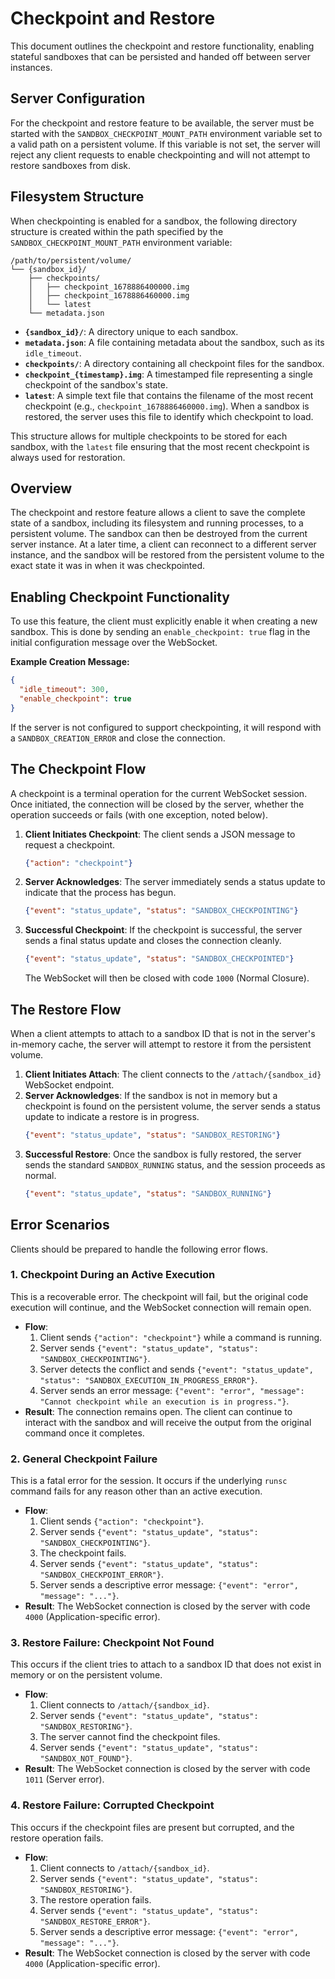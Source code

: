 # Checkpoint and Restore

This document outlines the checkpoint and restore functionality, enabling stateful sandboxes that can be persisted and handed off between server instances.

## Server Configuration

For the checkpoint and restore feature to be available, the server must be started with the `SANDBOX_CHECKPOINT_MOUNT_PATH` environment variable set to a valid path on a persistent volume. If this variable is not set, the server will reject any client requests to enable checkpointing and will not attempt to restore sandboxes from disk.

## Filesystem Structure

When checkpointing is enabled for a sandbox, the following directory structure is created within the path specified by the `SANDBOX_CHECKPOINT_MOUNT_PATH` environment variable:

```
/path/to/persistent/volume/
└── {sandbox_id}/
    ├── checkpoints/
    │   ├── checkpoint_1678886400000.img
    │   ├── checkpoint_1678886460000.img
    │   └── latest
    └── metadata.json
```

-   **`{sandbox_id}/`**: A directory unique to each sandbox.
-   **`metadata.json`**: A file containing metadata about the sandbox, such as its `idle_timeout`.
-   **`checkpoints/`**: A directory containing all checkpoint files for the sandbox.
-   **`checkpoint_{timestamp}.img`**: A timestamped file representing a single checkpoint of the sandbox's state.
-   **`latest`**: A simple text file that contains the filename of the most recent checkpoint (e.g., `checkpoint_1678886460000.img`). When a sandbox is restored, the server uses this file to identify which checkpoint to load.

This structure allows for multiple checkpoints to be stored for each sandbox, with the `latest` file ensuring that the most recent checkpoint is always used for restoration.

## Overview

The checkpoint and restore feature allows a client to save the complete state of a sandbox, including its filesystem and running processes, to a persistent volume. The sandbox can then be destroyed from the current server instance. At a later time, a client can reconnect to a different server instance, and the sandbox will be restored from the persistent volume to the exact state it was in when it was checkpointed.

## Enabling Checkpoint Functionality

To use this feature, the client must explicitly enable it when creating a new sandbox. This is done by sending an `enable_checkpoint: true` flag in the initial configuration message over the WebSocket.

**Example Creation Message:**
```json
{
  "idle_timeout": 300,
  "enable_checkpoint": true
}
```
If the server is not configured to support checkpointing, it will respond with a `SANDBOX_CREATION_ERROR` and close the connection.

## The Checkpoint Flow

A checkpoint is a terminal operation for the current WebSocket session. Once initiated, the connection will be closed by the server, whether the operation succeeds or fails (with one exception, noted below).

1.  **Client Initiates Checkpoint**: The client sends a JSON message to request a checkpoint.
    ```json
    {"action": "checkpoint"}
    ```
2.  **Server Acknowledges**: The server immediately sends a status update to indicate that the process has begun.
    ```json
    {"event": "status_update", "status": "SANDBOX_CHECKPOINTING"}
    ```
3.  **Successful Checkpoint**: If the checkpoint is successful, the server sends a final status update and closes the connection cleanly.
    ```json
    {"event": "status_update", "status": "SANDBOX_CHECKPOINTED"}
    ```
    The WebSocket will then be closed with code `1000` (Normal Closure).

## The Restore Flow

When a client attempts to attach to a sandbox ID that is not in the server's in-memory cache, the server will attempt to restore it from the persistent volume.

1.  **Client Initiates Attach**: The client connects to the `/attach/{sandbox_id}` WebSocket endpoint.
2.  **Server Acknowledges**: If the sandbox is not in memory but a checkpoint is found on the persistent volume, the server sends a status update to indicate a restore is in progress.
    ```json
    {"event": "status_update", "status": "SANDBOX_RESTORING"}
    ```
3.  **Successful Restore**: Once the sandbox is fully restored, the server sends the standard `SANDBOX_RUNNING` status, and the session proceeds as normal.
    ```json
    {"event": "status_update", "status": "SANDBOX_RUNNING"}
    ```

## Error Scenarios

Clients should be prepared to handle the following error flows.

### 1. Checkpoint During an Active Execution

This is a recoverable error. The checkpoint will fail, but the original code execution will continue, and the WebSocket connection will remain open.

- **Flow**:
    1. Client sends `{"action": "checkpoint"}` while a command is running.
    2. Server sends `{"event": "status_update", "status": "SANDBOX_CHECKPOINTING"}`.
    3. Server detects the conflict and sends `{"event": "status_update", "status": "SANDBOX_EXECUTION_IN_PROGRESS_ERROR"}`.
    4. Server sends an error message: `{"event": "error", "message": "Cannot checkpoint while an execution is in progress."}`.
- **Result**: The connection remains open. The client can continue to interact with the sandbox and will receive the output from the original command once it completes.

### 2. General Checkpoint Failure

This is a fatal error for the session. It occurs if the underlying `runsc` command fails for any reason other than an active execution.

- **Flow**:
    1. Client sends `{"action": "checkpoint"}`.
    2. Server sends `{"event": "status_update", "status": "SANDBOX_CHECKPOINTING"}`.
    3. The checkpoint fails.
    4. Server sends `{"event": "status_update", "status": "SANDBOX_CHECKPOINT_ERROR"}`.
    5. Server sends a descriptive error message: `{"event": "error", "message": "..."}`.
- **Result**: The WebSocket connection is closed by the server with code `4000` (Application-specific error).

### 3. Restore Failure: Checkpoint Not Found

This occurs if the client tries to attach to a sandbox ID that does not exist in memory or on the persistent volume.

- **Flow**:
    1. Client connects to `/attach/{sandbox_id}`.
    2. Server sends `{"event": "status_update", "status": "SANDBOX_RESTORING"}`.
    3. The server cannot find the checkpoint files.
    4. Server sends `{"event": "status_update", "status": "SANDBOX_NOT_FOUND"}`.
- **Result**: The WebSocket connection is closed by the server with code `1011` (Server error).

### 4. Restore Failure: Corrupted Checkpoint

This occurs if the checkpoint files are present but corrupted, and the restore operation fails.

- **Flow**:
    1. Client connects to `/attach/{sandbox_id}`.
    2. Server sends `{"event": "status_update", "status": "SANDBOX_RESTORING"}`.
    3. The restore operation fails.
    4. Server sends `{"event": "status_update", "status": "SANDBOX_RESTORE_ERROR"}`.
    5. Server sends a descriptive error message: `{"event": "error", "message": "..."}`.
- **Result**: The WebSocket connection is closed by the server with code `4000` (Application-specific error).
